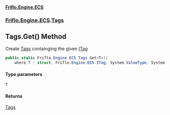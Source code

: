 #### [Friflo.Engine.ECS](index.md 'index')
### [Friflo.Engine.ECS](Friflo.Engine.ECS.md 'Friflo.Engine.ECS').[Tags](Tags.md 'Friflo.Engine.ECS.Tags')

## Tags.Get<T>() Method

Create [Tags](Tags.md 'Friflo.Engine.ECS.Tags') containging the given [ITag](ITag.md 'Friflo.Engine.ECS.ITag')

```csharp
public static Friflo.Engine.ECS.Tags Get<T>()
    where T : struct, Friflo.Engine.ECS.ITag, System.ValueType, System.ValueType;
```
#### Type parameters

<a name='Friflo.Engine.ECS.Tags.Get_T_().T'></a>

`T`

#### Returns
[Tags](Tags.md 'Friflo.Engine.ECS.Tags')